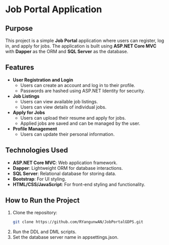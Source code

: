 # Job Portal Application

## Purpose
This project is a simple **Job Portal** application where users can register, log in, and apply for jobs. The application is built using **ASP.NET Core MVC** with **Dapper** as the ORM and **SQL Server** as the database.

## Features
- **User Registration and Login**
    - Users can create an account and log in to their profile.
    - Passwords are hashed using ASP.NET Identity for security.
- **Job Listings**
    - Users can view available job listings.
    - Users can view details of individual jobs.
- **Apply for Jobs**
    - Users can upload their resume and apply for jobs.
    - Applied jobs are saved and can be managed by the user.
- **Profile Management**
    - Users can update their personal information.

## Technologies Used
- **ASP.NET Core MVC**: Web application framework.
- **Dapper**: Lightweight ORM for database interactions.
- **SQL Server**: Relational database for storing data.
- **Bootstrap**: For UI styling.
- **HTML/CSS/JavaScript**: For front-end styling and functionality.

## How to Run the Project
1. Clone the repository:
   ```bash
   git clone https://github.com/RYangunwAN/JobPortalGDPS.git
2. Run the DDL and DML scripts.
3. Set the database server name in appsettings.json. 

